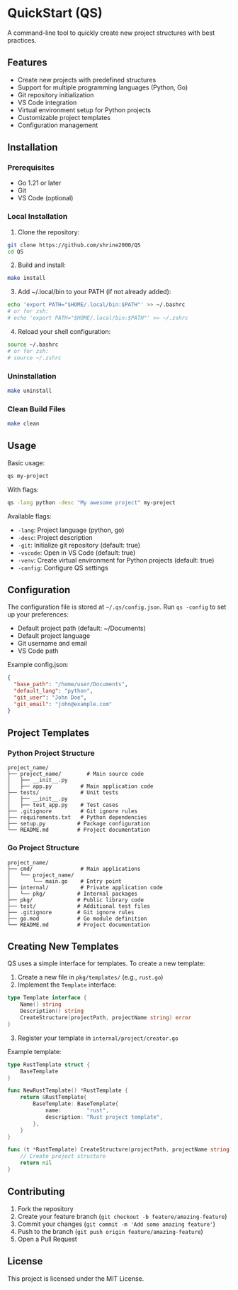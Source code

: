 # QuickStart (QS)

A command-line tool to quickly create new project structures with best practices.

## Features

- Create new projects with predefined structures
- Support for multiple programming languages (Python, Go)
- Git repository initialization
- VS Code integration
- Virtual environment setup for Python projects
- Customizable project templates
- Configuration management

## Installation

### Prerequisites
- Go 1.21 or later
- Git
- VS Code (optional)

### Local Installation

1. Clone the repository:
```bash
git clone https://github.com/shrine2000/QS
cd QS
```

2. Build and install:
```bash
make install
```

3. Add ~/.local/bin to your PATH (if not already added):
```bash
echo 'export PATH="$HOME/.local/bin:$PATH"' >> ~/.bashrc
# or for zsh:
# echo 'export PATH="$HOME/.local/bin:$PATH"' >> ~/.zshrc
```

4. Reload your shell configuration:
```bash
source ~/.bashrc
# or for zsh:
# source ~/.zshrc
```

### Uninstallation
```bash
make uninstall
```

### Clean Build Files
```bash
make clean
```

## Usage

Basic usage:
```bash
qs my-project
```

With flags:
```bash
qs -lang python -desc "My awesome project" my-project
```

Available flags:
- `-lang`: Project language (python, go)
- `-desc`: Project description
- `-git`: Initialize git repository (default: true)
- `-vscode`: Open in VS Code (default: true)
- `-venv`: Create virtual environment for Python projects (default: true)
- `-config`: Configure QS settings

## Configuration

The configuration file is stored at `~/.qs/config.json`. Run `qs -config` to set up your preferences:
- Default project path (default: ~/Documents)
- Default project language
- Git username and email
- VS Code path

Example config.json:
```json
{
  "base_path": "/home/user/Documents",
  "default_lang": "python",
  "git_user": "John Doe",
  "git_email": "john@example.com"
}
```

## Project Templates

### Python Project Structure
```
project_name/
├── project_name/        # Main source code
│   ├── __init__.py    
│   ├── app.py         # Main application code
├── tests/             # Unit tests
│   ├── __init__.py    
│   ├── test_app.py    # Test cases
├── .gitignore         # Git ignore rules
├── requirements.txt   # Python dependencies
├── setup.py          # Package configuration
└── README.md         # Project documentation
```

### Go Project Structure
```
project_name/
├── cmd/               # Main applications
│   └── project_name/
│       └── main.go    # Entry point
├── internal/          # Private application code
│   └── pkg/          # Internal packages
├── pkg/              # Public library code
├── test/             # Additional test files
├── .gitignore        # Git ignore rules
├── go.mod            # Go module definition
└── README.md         # Project documentation
```

## Creating New Templates

QS uses a simple interface for templates. To create a new template:

1. Create a new file in `pkg/templates/` (e.g., `rust.go`)
2. Implement the `Template` interface:
```go
type Template interface {
    Name() string
    Description() string
    CreateStructure(projectPath, projectName string) error
}
```
3. Register your template in `internal/project/creator.go`

Example template:
```go
type RustTemplate struct {
    BaseTemplate
}

func NewRustTemplate() *RustTemplate {
    return &RustTemplate{
        BaseTemplate: BaseTemplate{
            name:        "rust",
            description: "Rust project template",
        },
    }
}

func (t *RustTemplate) CreateStructure(projectPath, projectName string) error {
    // Create project structure
    return nil
}
```

## Contributing

1. Fork the repository
2. Create your feature branch (`git checkout -b feature/amazing-feature`)
3. Commit your changes (`git commit -m 'Add some amazing feature'`)
4. Push to the branch (`git push origin feature/amazing-feature`)
5. Open a Pull Request

## License

This project is licensed under the MIT License.
